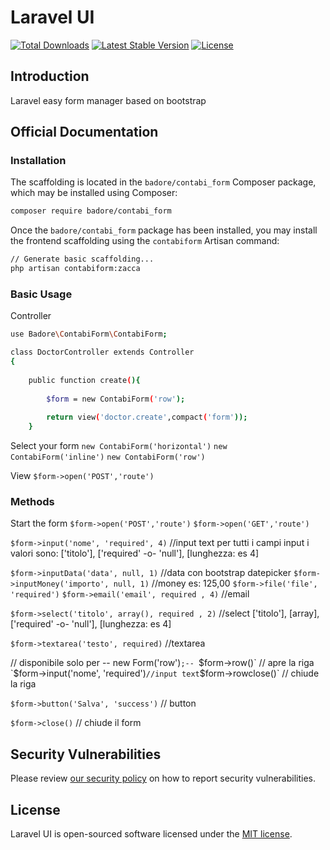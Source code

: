# Laravel UI

<a href="https://packagist.org/packages/badore/contabi_form"><img src="https://img.shields.io/packagist/dt/badore/contabi_form" alt="Total Downloads"></a>
<a href="https://packagist.org/packages/badore/contabi_form"><img src="https://img.shields.io/packagist/v/badore/contabi_form" alt="Latest Stable Version"></a>
<a href="https://packagist.org/packages/badore/contabi_form"><img src="https://img.shields.io/packagist/l/badore/contabi_form" alt="License"></a>

## Introduction
Laravel easy form manager based on bootstrap

## Official Documentation


### Installation

The scaffolding  is located in the `badore/contabi_form` Composer package, which may be installed using Composer:

```bash
composer require badore/contabi_form
```

Once the `badore/contabi_form` package has been installed, you may install the frontend scaffolding using the `contabiform` Artisan command:

```bash
// Generate basic scaffolding...
php artisan contabiform:zacca

```

### Basic Usage
Controller
```bash
use Badore\ContabiForm\ContabiForm;

class DoctorController extends Controller
{
   	
	public function create(){
		
		$form = new ContabiForm('row');
		
		return view('doctor.create',compact('form'));
	}
```

Select your form `new ContabiForm('horizontal')` 
`new ContabiForm('inline')`
`new ContabiForm('row')`

View
`$form->open('POST','route')`

### Methods

Start the form
`$form->open('POST','route')`      `$form->open('GET','route')`   

`$form->input('nome', 'required', 4)`      //input text
per tutti i campi input i valori sono: ['titolo'], ['required' -o- 'null'], [lunghezza: es 4]

`$form->inputData('data', null, 1)` //data con bootstrap datepicker
`$form->inputMoney('importo', null, 1)` //money es: 125,00
`$form->file('file', 'required')`
`$form->email('email', required , 4)` //email

`$form->select('titolo', array(), required , 2)` //select
['titolo'], [array], ['required' -o- 'null'], [lunghezza: es 4]

`$form->textarea('testo', required)` //textarea

// disponibile solo per -- new Form('row')`;--
`$form->row()` // apre la riga
     `$form->input('nome', 'required')` //input text
`$form->rowclose()` // chiude la riga

`$form->button('Salva', 'success')` // button

`$form->close()` // chiude il form


## Security Vulnerabilities

Please review [our security policy](https://github.com/badore/contabi_form/security/policy) on how to report security vulnerabilities.

## License

Laravel UI is open-sourced software licensed under the [MIT license](LICENSE.md).
